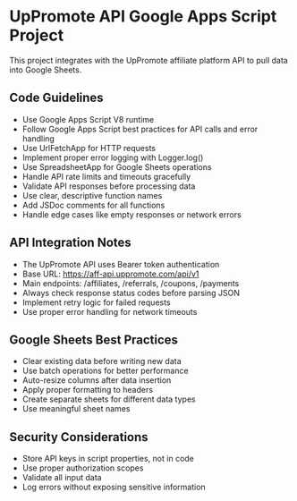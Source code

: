 <!-- Use this file to provide workspace-specific custom instructions to Copilot. For more details, visit https://code.visualstudio.com/docs/copilot/copilot-customization#_use-a-githubcopilotinstructionsmd-file -->

# UpPromote API Google Apps Script Project

This project integrates with the UpPromote affiliate platform API to pull data into Google Sheets.

## Code Guidelines

- Use Google Apps Script V8 runtime
- Follow Google Apps Script best practices for API calls and error handling
- Use UrlFetchApp for HTTP requests
- Implement proper error logging with Logger.log()
- Use SpreadsheetApp for Google Sheets operations
- Handle API rate limits and timeouts gracefully
- Validate API responses before processing data
- Use clear, descriptive function names
- Add JSDoc comments for all functions
- Handle edge cases like empty responses or network errors

## API Integration Notes

- The UpPromote API uses Bearer token authentication
- Base URL: https://aff-api.uppromote.com/api/v1
- Main endpoints: /affiliates, /referrals, /coupons, /payments
- Always check response status codes before parsing JSON
- Implement retry logic for failed requests
- Use proper error handling for network timeouts

## Google Sheets Best Practices

- Clear existing data before writing new data
- Use batch operations for better performance
- Auto-resize columns after data insertion
- Apply proper formatting to headers
- Create separate sheets for different data types
- Use meaningful sheet names

## Security Considerations

- Store API keys in script properties, not in code
- Use proper authorization scopes
- Validate all input data
- Log errors without exposing sensitive information

